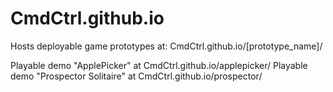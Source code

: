 # CmdCtrl.github.io
Hosts deployable game prototypes at: CmdCtrl.github.io/[prototype_name]/

Playable demo "ApplePicker" at CmdCtrl.github.io/applepicker/
Playable demo "Prospector Solitaire" at CmdCtrl.github.io/prospector/

